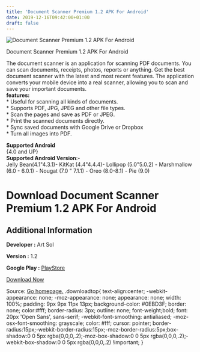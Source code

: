 ```yaml
---
title: 'Document Scanner Premium 1.2 APK For Android'
date: 2019-12-16T09:42:00+01:00
draft: false
---
```


![Document Scanner Premium 1.2 APK For Android](https://i1.wp.com/apkhome.net/wp-content/uploads/2019/11/Document-Scanner-Premium-1.2.png "Document Scanner Premium 1.2 APK For Android")

  

Document Scanner Premium 1.2 APK For Android

The document scanner is an application for scanning PDF documents. You can scan documents, receipts, photos, reports or anything. Get the best document scanner with the latest and most recent features. The application converts your mobile device into a real scanner, allowing you to scan and save your important documents.  
**features:**  
\* Useful for scanning all kinds of documents.  
\* Supports PDF, JPG, JPEG and other file types.  
\* Scan the pages and save as PDF or JPEG.  
\* Print the scanned documents directly.  
\* Sync saved documents with Google Drive or Dropbox  
\* Turn all images into PDF.

**Supported Android**  
{4.0 and UP}  
**Supported Android Version**:-  
Jelly Bean(4.1"4.3.1)- KitKat (4.4"4.4.4)- Lollipop (5.0"5.0.2) - Marshmallow (6.0 - 6.0.1) - Nougat (7.0 " 7.1.1) - Oreo (8.0-8.1) - Pie (9.0)

Download Document Scanner Premium 1.2 APK For Android
=====================================================

Additional Information
----------------------

**Developer :** Art Sol

**Version :** 1.2

**Google Play :** [PlayStore](https://play.google.com/store/apps/details?id=com.artsol.online.document.scanner.application)

  

[Download Now](https://store4app.co/post/document-scanner-premium-1-2-apk-for-android_1574596643)

  
Source: [Go homepage.](https://store4app.co/post/document-scanner-premium-1-2-apk-for-android_1574596643) .downloadtop{ text-align:center; -webkit-appearance: none; -moz-appearance: none; appearance: none; width: 100%; padding: 9px 9px 11px 13px; background-color: #0EBD3F; border: none; color:#fff; border-radius: 3px; outline: none; font-weight;bold; font: 20px 'Open Sans', sans-serif; -webkit-font-smoothing: antialiased; -moz-osx-font-smoothing: grayscale; color: #fff; cursor: pointer; border-radius:15px;-webkit-border-radius:15px;-moz-border-radius:5px;box-shadow:0 0 5px rgba(0,0,0,.2);-moz-box-shadow:0 0 5px rgba(0,0,0,.2);-webkit-box-shadow:0 0 5px rgba(0,0,0,.2) !important; }